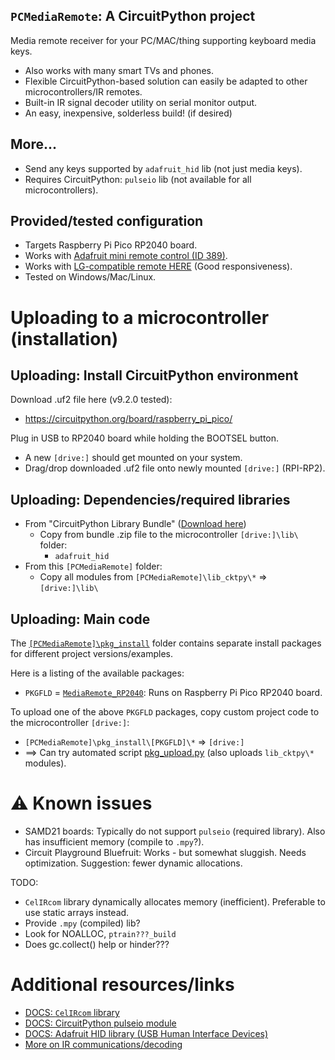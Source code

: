 [LIBBND_CKTPY]: <https://circuitpython.org/libraries>
[LIB_ADA_HID]: <https://docs.circuitpython.org/projects/hid/en/latest/index.html>
[LIB_CKTPY_PULSEIO]: <https://docs.circuitpython.org/en/latest/shared-bindings/pulseio/>
[IRRMT_LG_COMPAT]: <https://www.amazon.ca/dp/B0BHT5BW41>
[IRRMT_ADA]: <https://www.adafruit.com/product/389>
## `PCMediaRemote`: A CircuitPython project
<!----------------------------------------------------------------------------->
Media remote receiver for your PC/MAC/thing supporting keyboard media keys.
- Also works with many smart TVs and phones.
- Flexible CircuitPython-based solution can easily be adapted to other microcontrollers/IR remotes.
- Built-in IR signal decoder utility on serial monitor output.
- An easy, inexpensive, solderless build! (if desired)

## More...
<!----------------------------------------------------------------------------->
- Send any keys supported by `adafruit_hid` lib (not just media keys).
- Requires CircuitPython: `pulseio` lib (not available for all microcontrollers).

## Provided/tested configuration
<!----------------------------------------------------------------------------->
- Targets Raspberry Pi Pico RP2040 board.
- Works with [Adafruit mini remote control (ID 389)][IRRMT_ADA].
- Works with [LG-compatible remote HERE][IRRMT_LG_COMPAT] (Good responsiveness).
- Tested on Windows/Mac/Linux.

# Uploading to a microcontroller (installation)
<!----------------------------------------------------------------------------->

## Uploading: Install CircuitPython environment
<!----------------------------------------------------------------------------->
Download .uf2 file here (v9.2.0 tested):
- <https://circuitpython.org/board/raspberry_pi_pico/>

Plug in USB to RP2040 board while holding the BOOTSEL button.
- A new `[drive:]` should get mounted on your system.
- Drag/drop downloaded .uf2 file onto newly mounted `[drive:]` (RPI-RP2).

## Uploading: Dependencies/required libraries
<!----------------------------------------------------------------------------->
- From "CircuitPython Library Bundle" ([Download here][LIBBND_CKTPY])
  - Copy from bundle .zip file to the microcontroller `[drive:]\lib\` folder:
    - `adafruit_hid`
- From this `[PCMediaRemote]` folder:
  - Copy all modules from `[PCMediaRemote]\lib_cktpy\*` => `[drive:]\lib\`

## Uploading: Main code
<!----------------------------------------------------------------------------->
The [`[PCMediaRemote]\pkg_install`](pkg_install/) folder contains separate
install packages for different project versions/examples.

Here is a listing of the available packages:
- `PKGFLD` = [`MediaRemote_RP2040`](pkg_install/MediaRemote_RP2040/1-ABOUT.md): Runs on Raspberry Pi Pico RP2040 board.

To upload one of the above `PKGFLD` packages, copy custom project code to the
microcontroller `[drive:]`:
- `[PCMediaRemote]\pkg_install\[PKGFLD]\*` => `[drive:]`
- ==> Can try automated script [pkg_upload.py](pkg_install/1-PkgUpload/pkg_upload.py)
  (also uploads `lib_cktpy\*` modules).

# ⚠️ Known issues
<!----------------------------------------------------------------------------->
- SAMD21 boards: Typically do not support `pulseio` (required library). Also has insufficient memory (compile to `.mpy`?).
- Circuit Playground Bluefruit: Works - but somewhat sluggish. Needs optimization. Suggestion: fewer dynamic allocations.

TODO:
- `CelIRcom` library dynamically allocates memory (inefficient). Preferable to use static arrays instead.
- Provide `.mpy` (compiled) lib?
- Look for NOALLOC, `ptrain???_build`
- Does gc.collect() help or hinder???

# Additional resources/links
<!----------------------------------------------------------------------------->
- [DOCS: `CelIRcom` library](lib_cktpy/CelIRcom/1-README.md)
- [DOCS: CircuitPython pulseio module][LIB_CKTPY_PULSEIO]
- [DOCS: Adafruit HID library (USB Human Interface Devices)][LIB_ADA_HID]
- [More on IR communications/decoding](lib_cktpy/CelIRcom/1-Resources.md)
